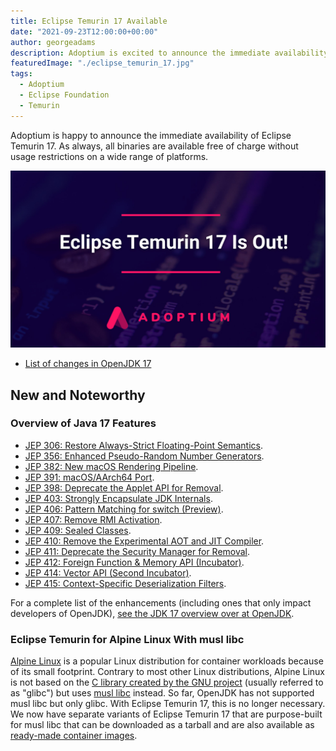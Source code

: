 ```yaml
---
title: Eclipse Temurin 17 Available
date: "2021-09-23T12:00:00+00:00"
author: georgeadams
description: Adoptium is excited to announce the immediate availability of Eclipse Temurin 17.
featuredImage: "./eclipse_temurin_17.jpg"
tags:
  - Adoptium
  - Eclipse Foundation
  - Temurin
---
```


Adoptium is happy to announce the immediate availability of Eclipse Temurin 17. As always, all binaries are available free of charge without usage restrictions on a wide range of platforms.

![Eclipse_17 Logo](./eclipse_temurin_17.jpg)

* [List of changes in OpenJDK 17](https://bugs.openjdk.java.net/browse/JDK-8263045?jql=project%20%3D%20JDK%20AND%20fixVersion%20%3D%20%2217%22%20ORDER%20BY%20created%20DESC)

## New and Noteworthy

### Overview of Java 17 Features

* [JEP 306: Restore Always-Strict Floating-Point Semantics](https://openjdk.java.net/jeps/306).
* [JEP 356: Enhanced Pseudo-Random Number Generators](https://openjdk.java.net/jeps/356).
* [JEP 382: New macOS Rendering Pipeline](https://openjdk.java.net/jeps/382).
* [JEP 391: macOS/AArch64 Port](https://openjdk.java.net/jeps/391).
* [JEP 398: Deprecate the Applet API for Removal](https://openjdk.java.net/jeps/398).
* [JEP 403: Strongly Encapsulate JDK Internals](https://openjdk.java.net/jeps/403).
* [JEP 406: Pattern Matching for switch (Preview)](https://openjdk.java.net/jeps/406).
* [JEP 407: Remove RMI Activation](https://openjdk.java.net/jeps/407).
* [JEP 409: Sealed Classes](https://openjdk.java.net/jeps/409).
* [JEP 410: Remove the Experimental AOT and JIT Compiler](https://openjdk.java.net/jeps/410).
* [JEP 411: Deprecate the Security Manager for Removal](https://openjdk.java.net/jeps/411).
* [JEP 412: Foreign Function & Memory API (Incubator)](https://openjdk.java.net/jeps/412).
* [JEP 414: Vector API (Second Incubator)](https://openjdk.java.net/jeps/414).
* [JEP 415: Context-Specific Deserialization Filters](https://openjdk.java.net/jeps/415).

For a complete list of the enhancements (including ones that only impact developers of OpenJDK), [see the JDK 17 overview over at OpenJDK](https://openjdk.java.net/projects/jdk/17/).

### Eclipse Temurin for Alpine Linux With musl libc

[Alpine Linux](https://alpinelinux.org/) is a popular Linux distribution for container workloads because of its small footprint. Contrary to most other Linux distributions, Alpine Linux is not based on the [C library created by the GNU project](https://www.gnu.org/software/libc/) (usually referred to as "glibc") but uses [musl libc](https://musl.libc.org) instead. So far, OpenJDK has not supported musl libc but only glibc. With Eclipse Temurin 17, this is no longer necessary. We now have separate variants of Eclipse Temurin 17 that are purpose-built for musl libc that can be downloaded as a tarball and are also available as [ready-made container images](https://hub.docker.com/_/eclipse-temurin).
